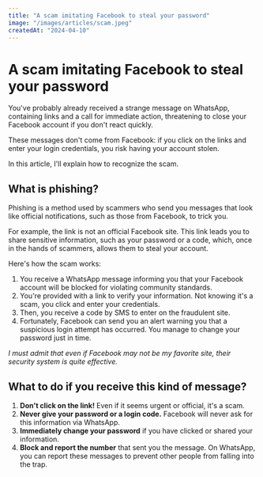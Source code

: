 ```yaml
---
title: "A scam imitating Facebook to steal your password"
image: "/images/articles/scam.jpeg"
createdAt: "2024-04-10"
---
```


# A scam imitating Facebook to steal your password

You've probably already received a strange message on WhatsApp, containing links and a call for immediate action, threatening to close your Facebook account if you don't react quickly.

These messages don't come from Facebook: if you click on the links and enter your login credentials, you risk having your account stolen.

In this article, I'll explain how to recognize the scam.

## What is phishing?

Phishing is a method used by scammers who send you messages that look like official notifications, such as those from Facebook, to trick you.

For example, the link is not an official Facebook site. This link leads you to share sensitive information, such as your password or a code, which, once in the hands of scammers, allows them to steal your account.

Here's how the scam works:

1. You receive a WhatsApp message informing you that your Facebook account will be blocked for violating community standards.
2. You're provided with a link to verify your information. Not knowing it's a scam, you click and enter your credentials.
3. Then, you receive a code by SMS to enter on the fraudulent site.
4. Fortunately, Facebook can send you an alert warning you that a suspicious login attempt has occurred. You manage to change your password just in time.

_I must admit that even if Facebook may not be my favorite site, their security system is quite effective._

## What to do if you receive this kind of message?

1. **Don't click on the link!** Even if it seems urgent or official, it's a scam.
2. **Never give your password or a login code.** Facebook will never ask for this information via WhatsApp.
3. **Immediately change your password** if you have clicked or shared your information.
4. **Block and report the number** that sent you the message. On WhatsApp, you can report these messages to prevent other people from falling into the trap.
